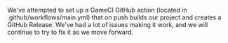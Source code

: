 We've attempted to set up a GameCI GitHub action (located in .github/workflows/main.yml) that on push builds our project and creates a GitHub Release.  We've had a lot of issues making it work, and we will continue to try to fix it as we move forward.
